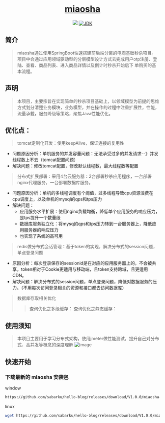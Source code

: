 <h1 align="center"><a href="https://github.com/sabarku/miaosha" target="_blank">miaosha</a></h1>

<p align="center">
<a href="https://www.oscs1024.com/project/oscs/sabarku/miaosha?ref=badge_small" alt="OSCS Status"><img src="https://www.oscs1024.com/platform/badge/sabarku/miaosha.svg?size=small"/></a>
<a href="#"><img alt="JDK" src="https://img.shields.io/badge/JDK-1.8-yellow.svg?style=flat-square"/></a>
</p>

## 简介

> miaosha通过使用SpringBoot快速搭建前后端分离的电商基础秒杀项目。项目中会通过应用领域驱动型的分层模型设计方式去完成用户otp注册、登陆、查看、商品列表、进入商品详情以及倒计时秒杀开始后下
单购买的基本流程。

## 声明

> 本项目，主要宗旨在实现简单的秒杀项目基础上，以领域模型为前提的思维方式划分清楚业务模块，业务模型，并在操作的过程中注重扩展性，性能，流量承载，服务降级等策略，聚焦Java性能优化。

## 优化点：
> tomcat定制化开发：使用keepAlive，保证连接的复用性
  - 问题原因分析：单机服务的并发容量问题：无法承受过多的并发请求--》并发线程数上不去（tomcat配置问题）
  - 解决问题：修改tomcat配置，修改默认线程数，最大线程数等配置
> 分布式扩展部署：采用4台云服务器：2台部署秒杀应用程序，一台部署nginx代理服务，一台部署数据库服务。
  - 问题原因分析：单机的多线程调度有个阈值，过多线程导致cpu资源浪费在cpu调度上，以及单机的mysql的qps和tps压力
  - 解决问题：
    - 应用服务水平扩展：使用nginx负载均衡，降低单个应用服务的响应压力，是tps提升一个数量级
    - 数据库服务独立化：将mysq的qps和tps压力转到一台服务器上，降低应用服务器的响应压力
    - 也实现了系统的高可用
> redis做分布式会话管理：基于token的实现，解决分布式的session问题，单点登录问题
  - 原因分析：每次登录保存的sessionid是在对应的应用服务器上的，不会被共享。token相对于Cookie更适用与移动端，且token支持跨域，且更适用CDN。
  - 解决问题：解决分布式的session问题，单点登录问题，降低对数据服务的压力。（不用每次访问登录相关的资源和接口都去访问数据库）
> 数据库存取相关优化
  >> 查询优化之多级缓存：
  >> 查询优化之静态缓存：
## 使用须知

> 本项目主要用于学习分布式架构，使用jmeter做性能测试，提升自己对分布式、高并发等概念的深度理解
![image](https://user-images.githubusercontent.com/33751638/175000800-953a3402-6a8d-41b5-aebc-704d27d2a300.png)

## 快速开始

### 下载最新的 miaosha 安装包   

window

```bash
https://github.com/sabarku/hello-blog/releases/download/V1.0.0/miaosha-1.0-SNAPSHOT.jar
```

linux

```bash
wget https://github.com/sabarku/hello-blog/releases/download/V1.0.0/miaosha-1.0-SNAPSHOT.jar
```
